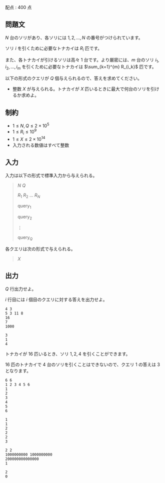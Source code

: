 配点 : $400$ 点

## 問題文

$N$ 台のソリがあり、各ソリには $1,2,\ldots, N$ の番号がつけられています。

ソリ $i$ を引くために必要なトナカイは $R_i$ 匹です。

また、各トナカイが引けるソリは高々 $1$ 台です。より厳密には、$m$ 台のソリ $i_1, i_2, \ldots, i_m$ を引くために必要なトナカイは $\sum_{k=1}^{m} R_{i_k}$ 匹です。

以下の形式のクエリが $Q$ 個与えられるので、答えを求めてください。

- 整数 $X$ が与えられる。トナカイが $X$ 匹いるときに最大で何台のソリを引けるか求めよ。

## 制約

- $1 \leq N, Q \leq 2 \times 10^5$
- $1 \leq R_i \leq 10^9$
- $1 \leq X \leq 2 \times 10^{14}$
- 入力される数値はすべて整数

## 入力

入力は以下の形式で標準入力から与えられる。

> $N$ $Q$
> 
> $R_1$ $R_2$ $\ldots$ $R_N$
> 
> $\text{query}_1$
> 
> $\text{query}_2$
> 
> $\vdots$
> 
> $\text{query}_Q$

各クエリは次の形式で与えられる。

> $X$

## 出力

$Q$ 行出力せよ。

$i$ 行目には $i$ 個目のクエリに対する答えを出力せよ。

```input1
4 3
5 3 11 8
16
7
1000
```

```output1
3
1
4
```

トナカイが $16$ 匹いるとき、ソリ $1,2,4$ を引くことができます。

$16$ 匹のトナカイで $4$ 台のソリを引くことはできないので、クエリ $1$ の答えは $3$ となります。

```input2
6 6
1 2 3 4 5 6
1
2
3
4
5
6
```

```output2
1
1
2
2
2
3
```

```input3
2 2
1000000000 1000000000
200000000000000
1
```

```output3
2
0
```